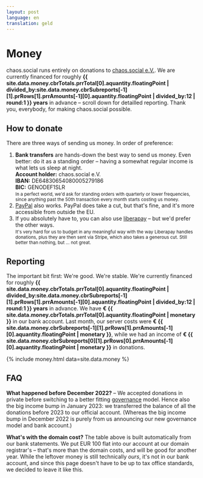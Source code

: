```yaml
---
layout: post
language: en
translation: geld
---
```


# Money

chaos.social runs entirely on donations to [chaos.social e.V.](/governance). We are currently financed for roughly
**{{ site.data.money.cbrTotals.prrTotal[0].aquantity.floatingPoint | divided_by:site.data.money.cbrSubreports[-1][1].prRows[1].prrAmounts[-1][0].aquantity.floatingPoint | divided_by:12 | round:1 }}
years** in advance – scroll down for detailled reporting. Thank you, everybody, for making chaos.social possible.

## How to donate

There are three ways of sending us money. In order of preference:

1. **Bank transfers** are hands-down the best way to send us money. Even better: do it as a standing order – having a
   somewhat regular income is what lets us sleep at night.<br>**Account holder:** chaos.social e.V.<br>**IBAN:**
   DE64830654080005279186<br>**BIC:** GENODEF1SLR<br><small>In a perfect world, we'd ask for standing orders with
   quarterly or lower frequencies, since anything past the 50th transaction every month starts costing us
   money.</small>
2. [PayPal](//paypal.me/chaossocial) also works. PayPal does take a cut, but that's fine, and it's more accessible from
   outside the EU.
3. If you absolutely have to, you can also use [liberapay](//liberapay.com/chaos.social) – but we'd prefer the other
   ways.<br><small>It's very hard for us to budget in any meaningful way with the way Liberapay handles donations, plus
   they are then sent via Stripe, which also takes a generous cut. Still better than nothing, but … not great.</small>

## Reporting

The important bit first: We're good. We're stable. We're currently financed for roughly
**{{ site.data.money.cbrTotals.prrTotal[0].aquantity.floatingPoint | divided_by:site.data.money.cbrSubreports[-1][1].prRows[1].prrAmounts[-1][0].aquantity.floatingPoint | divided_by:12 | round:1 }}
years** in advance.
We have **€&nbsp;{{ site.data.money.cbrTotals.prrTotal[0].aquantity.floatingPoint | monetary }}** in our bank account.
Last month, our server costs were
**€&nbsp;{{ site.data.money.cbrSubreports[-1][1].prRows[1].prrAmounts[-1][0].aquantity.floatingPoint | monetary }}**,
while we had an income of
**€&nbsp;{{ site.data.money.cbrSubreports[0][1].prRows[0].prrAmounts[-1][0].aquantity.floatingPoint | monetary }}**
in donations.

{% include money.html data=site.data.money %}

## FAQ

**What happened before December 2022?** – We accepted donations in private before switching to a better fitting
[governance](/governance) model. Hence also the big income bump in January 2023: we transferred the balance of all the
donations before 2023 to our official account. (Whereas the big income bump in December 2022 is purely from us
announcing our new governance model and bank account.)

**What's with the domain cost?** The table above is built automatically from our bank statements. We put EUR 100 flat
into our account at our domain registrar's – that's more than the domain costs, and will be good for another year. While
the leftover money is still technically *ours*, it's not in our bank account, and since this page doesn't have to be up
to tax office standards, we decided to leave it like this.
